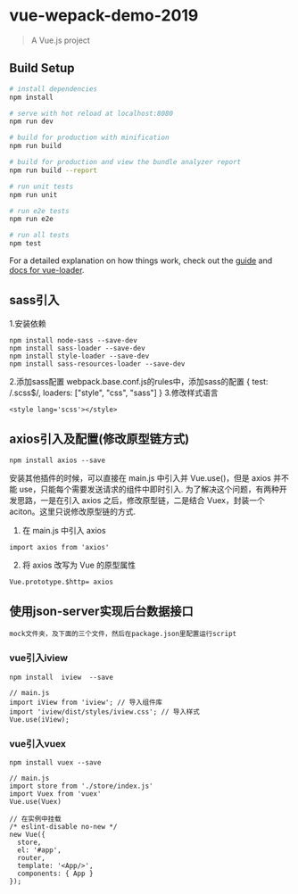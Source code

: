 # vue-wepack-demo-2019

> A Vue.js project

## Build Setup

``` bash
# install dependencies
npm install

# serve with hot reload at localhost:8080
npm run dev

# build for production with minification
npm run build

# build for production and view the bundle analyzer report
npm run build --report

# run unit tests
npm run unit

# run e2e tests
npm run e2e

# run all tests
npm test
```

For a detailed explanation on how things work, check out the [guide](http://vuejs-templates.github.io/webpack/) and [docs for vue-loader](http://vuejs.github.io/vue-loader).

## sass引入
1.安装依赖
```
npm install node-sass --save-dev
npm install sass-loader --save-dev
npm install style-loader --save-dev
npm install sass-resources-loader --save-dev
```
2.添加sass配置
webpack.base.conf.js的rules中，添加sass的配置
{
  test: /\.scss$/,
  loaders: ["style", "css", "sass"]
}
3.修改样式语言
```
<style lang='scss'></style>
```

## axios引入及配置(修改原型链方式)
```
npm install axios --save
```

安装其他插件的时候，可以直接在 main.js 中引入并 Vue.use()，但是 axios 并不能 use，只能每个需要发送请求的组件中即时引入.
为了解决这个问题，有两种开发思路，一是在引入 axios 之后，修改原型链，二是结合 Vuex，封装一个 aciton。这里只说修改原型链的方式.

1. 在 main.js 中引入 axios
```
import axios from 'axios'
```

2. 将 axios 改写为 Vue 的原型属性
```
Vue.prototype.$http= axios
```

## 使用json-server实现后台数据接口
```
mock文件夹，及下面的三个文件，然后在package.json里配置运行script
```

### vue引入iview
```
npm install  iview  --save

// main.js
import iView from 'iview'; // 导入组件库
import 'iview/dist/styles/iview.css'; // 导入样式
Vue.use(iView);
```

### vue引入vuex
```
npm install vuex --save

// main.js
import store from './store/index.js'
import Vuex from 'vuex'
Vue.use(Vuex)

// 在实例中挂载
/* eslint-disable no-new */
new Vue({
  store,
  el: '#app',
  router,
  template: '<App/>',
  components: { App }
});
```

